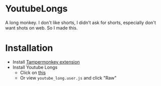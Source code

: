 # YoutubeLongs
A long monkey.
I don't like shorts, I didn't ask for shorts, especially don't want shots on web. So I made this.

# Installation
- Install [Tampermonkey extension](https://chrome.google.com/webstore/detail/tampermonkey/dhdgffkkebhmkfjojejmpbldmpobfkfo?hl=en)
- Install Youtube Longs
  - Click on [this](https://github.com/zero41120/YoutubeLongs/raw/main/youtube_long.user.js)
  - Or view `youtube_long.user.js` and click "Raw"
